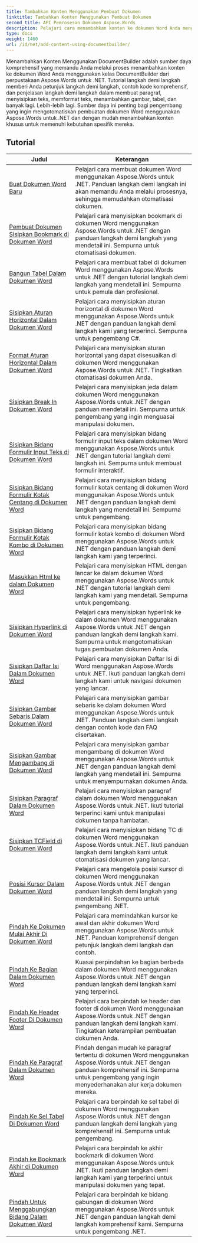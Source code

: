 ```yaml
---
title: Tambahkan Konten Menggunakan Pembuat Dokumen
linktitle: Tambahkan Konten Menggunakan Pembuat Dokumen
second_title: API Pemrosesan Dokumen Aspose.Words
description: Pelajari cara menambahkan konten ke dokumen Word Anda menggunakan DocumentBuilder dengan Aspose.Words untuk .NET. Tutorial praktis dengan contoh kode mendetail.
type: docs
weight: 1460
url: /id/net/add-content-using-documentbuilder/
---
```


Menambahkan Konten Menggunakan DocumentBuilder adalah sumber daya komprehensif yang memandu Anda melalui proses menambahkan konten ke dokumen Word Anda menggunakan kelas DocumentBuilder dari perpustakaan Aspose.Words untuk .NET. Tutorial langkah demi langkah memberi Anda petunjuk langkah demi langkah, contoh kode komprehensif, dan penjelasan langkah demi langkah dalam membuat paragraf, menyisipkan teks, memformat teks, menambahkan gambar, tabel, dan banyak lagi. Lebih-lebih lagi. Sumber daya ini penting bagi pengembang yang ingin mengotomatiskan pembuatan dokumen Word menggunakan Aspose.Words untuk .NET dan dengan mudah menambahkan konten khusus untuk memenuhi kebutuhan spesifik mereka.

 ## Tutorial
| Judul | Keterangan |
| --- | --- |
| [Buat Dokumen Word Baru](./create-new-document/) | Pelajari cara membuat dokumen Word menggunakan Aspose.Words untuk .NET. Panduan langkah demi langkah ini akan memandu Anda melalui prosesnya, sehingga memudahkan otomatisasi dokumen. |
| [Pembuat Dokumen Sisipkan Bookmark di Dokumen Word](./document-builder-insert-bookmark/) | Pelajari cara menyisipkan bookmark di dokumen Word menggunakan Aspose.Words untuk .NET dengan panduan langkah demi langkah yang mendetail ini. Sempurna untuk otomatisasi dokumen. |
| [Bangun Tabel Dalam Dokumen Word](./build-table/) | Pelajari cara membuat tabel di dokumen Word menggunakan Aspose.Words untuk .NET dengan tutorial langkah demi langkah yang mendetail ini. Sempurna untuk pemula dan profesional. |
| [Sisipkan Aturan Horizontal Dalam Dokumen Word](./insert-horizontal-rule/) | Pelajari cara menyisipkan aturan horizontal di dokumen Word menggunakan Aspose.Words untuk .NET dengan panduan langkah demi langkah kami yang terperinci. Sempurna untuk pengembang C#. |
| [Format Aturan Horizontal Dalam Dokumen Word](./horizontal-rule-format/) | Pelajari cara menyisipkan aturan horizontal yang dapat disesuaikan di dokumen Word menggunakan Aspose.Words untuk .NET. Tingkatkan otomatisasi dokumen Anda. |
| [Sisipkan Break In Dokumen Word](./insert-break/) | Pelajari cara menyisipkan jeda dalam dokumen Word menggunakan Aspose.Words untuk .NET dengan panduan mendetail ini. Sempurna untuk pengembang yang ingin menguasai manipulasi dokumen. |
| [Sisipkan Bidang Formulir Input Teks di Dokumen Word](./insert-text-input-form-field/) | Pelajari cara menyisipkan bidang formulir input teks dalam dokumen Word menggunakan Aspose.Words untuk .NET dengan tutorial langkah demi langkah ini. Sempurna untuk membuat formulir interaktif. |
| [Sisipkan Bidang Formulir Kotak Centang di Dokumen Word](./insert-check-box-form-field/) | Pelajari cara menyisipkan bidang formulir kotak centang di dokumen Word menggunakan Aspose.Words untuk .NET dengan panduan langkah demi langkah yang mendetail ini. Sempurna untuk pengembang. |
| [Sisipkan Bidang Formulir Kotak Kombo di Dokumen Word](./insert-combo-box-form-field/) | Pelajari cara menyisipkan bidang formulir kotak kombo di dokumen Word menggunakan Aspose.Words untuk .NET dengan panduan langkah demi langkah kami yang terperinci. |
| [Masukkan Html ke dalam Dokumen Word](./insert-html/) | Pelajari cara menyisipkan HTML dengan lancar ke dalam dokumen Word menggunakan Aspose.Words untuk .NET dengan tutorial langkah demi langkah kami yang mendetail. Sempurna untuk pengembang. |
| [Sisipkan Hyperlink di Dokumen Word](./insert-hyperlink/) | Pelajari cara menyisipkan hyperlink ke dalam dokumen Word menggunakan Aspose.Words untuk .NET dengan panduan langkah demi langkah kami. Sempurna untuk mengotomatiskan tugas pembuatan dokumen Anda. |
| [Sisipkan Daftar Isi Dalam Dokumen Word](./insert-table-of-contents/) | Pelajari cara menyisipkan Daftar Isi di Word menggunakan Aspose.Words untuk .NET. Ikuti panduan langkah demi langkah kami untuk navigasi dokumen yang lancar. |
| [Sisipkan Gambar Sebaris Dalam Dokumen Word](./insert-inline-image/) | Pelajari cara menyisipkan gambar sebaris ke dalam dokumen Word menggunakan Aspose.Words untuk .NET. Panduan langkah demi langkah dengan contoh kode dan FAQ disertakan. |
| [Sisipkan Gambar Mengambang di Dokumen Word](./insert-floating-image/) | Pelajari cara menyisipkan gambar mengambang di dokumen Word menggunakan Aspose.Words untuk .NET dengan panduan langkah demi langkah yang mendetail ini. Sempurna untuk menyempurnakan dokumen Anda. |
| [Sisipkan Paragraf Dalam Dokumen Word](./insert-paragraph/) | Pelajari cara menyisipkan paragraf dalam dokumen Word menggunakan Aspose.Words untuk .NET. Ikuti tutorial terperinci kami untuk manipulasi dokumen tanpa hambatan. |
| [Sisipkan TCField di Dokumen Word](./insert-tcfield/) | Pelajari cara menyisipkan bidang TC di dokumen Word menggunakan Aspose.Words untuk .NET. Ikuti panduan langkah demi langkah kami untuk otomatisasi dokumen yang lancar. |
| [Posisi Kursor Dalam Dokumen Word](./cursor-position/) | Pelajari cara mengelola posisi kursor di dokumen Word menggunakan Aspose.Words untuk .NET dengan panduan langkah demi langkah yang mendetail ini. Sempurna untuk pengembang .NET. |
| [Pindah Ke Dokumen Mulai Akhir Di Dokumen Word](./move-to-document-start-end/) | Pelajari cara memindahkan kursor ke awal dan akhir dokumen Word menggunakan Aspose.Words untuk .NET. Panduan komprehensif dengan petunjuk langkah demi langkah dan contoh. |
| [Pindah Ke Bagian Dalam Dokumen Word](./move-to-section/) | Kuasai perpindahan ke bagian berbeda dalam dokumen Word menggunakan Aspose.Words untuk .NET dengan panduan langkah demi langkah kami yang terperinci. |
| [Pindah Ke Header Footer Di Dokumen Word](./move-to-headers-footers/) | Pelajari cara berpindah ke header dan footer di dokumen Word menggunakan Aspose.Words untuk .NET dengan panduan langkah demi langkah kami. Tingkatkan keterampilan pembuatan dokumen Anda. |
| [Pindah Ke Paragraf Dalam Dokumen Word](./move-to-paragraph/) | Pindah dengan mudah ke paragraf tertentu di dokumen Word menggunakan Aspose.Words untuk .NET dengan panduan komprehensif ini. Sempurna untuk pengembang yang ingin menyederhanakan alur kerja dokumen mereka. |
| [Pindah Ke Sel Tabel Di Dokumen Word](./move-to-table-cell/) | Pelajari cara berpindah ke sel tabel di dokumen Word menggunakan Aspose.Words untuk .NET dengan panduan langkah demi langkah yang komprehensif ini. Sempurna untuk pengembang. |
| [Pindah ke Bookmark Akhir di Dokumen Word](./move-to-bookmark-end/) | Pelajari cara berpindah ke akhir bookmark di dokumen Word menggunakan Aspose.Words untuk .NET. Ikuti panduan langkah demi langkah kami yang terperinci untuk manipulasi dokumen yang tepat. |
| [Pindah Untuk Menggabungkan Bidang Dalam Dokumen Word](./move-to-merge-field/) | Pelajari cara berpindah ke bidang gabungan di dokumen Word menggunakan Aspose.Words untuk .NET dengan panduan langkah demi langkah komprehensif kami. Sempurna untuk pengembang .NET. |